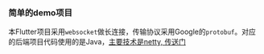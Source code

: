 ### 简单的demo项目
本Flutter项目采用`websocket`做长连接，传输协议采用Google的`protobuf`。对应的后端项目代码使用的是Java，[主要技术是netty, 传送门](https://github.com/YeFei572/netty-demo01)
